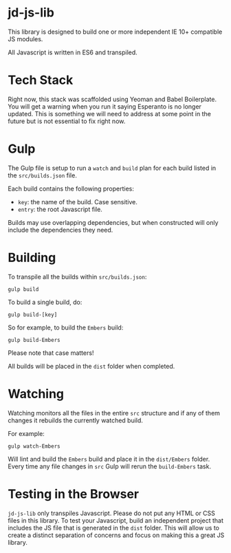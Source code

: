 # jd-js-lib

This library is designed to build one or more independent IE 10+ compatible JS
modules.

All Javascript is written in ES6 and transpiled.

# Tech Stack

Right now, this stack was scaffolded using Yeoman and Babel Boilerplate. You
will get a warning when you run it saying Esperanto is no longer updated. This is
something we will need to address at some point in the future but is not essential
to fix right now.

# Gulp

The Gulp file is setup to run a `watch` and `build` plan for each build listed
in the `src/builds.json` file.

Each build contains the following properties:

- `key`: the name of the build. Case sensitive.
- `entry`: the root Javascript file.

Builds may use overlapping dependencies, but when constructed will only include
the dependencies they need.

# Building

To transpile all the builds within `src/builds.json`:

    gulp build

To build a single build, do:

    gulp build-[key]

So for example, to build the `Embers` build:

    gulp build-Embers

Please note that case matters!

All builds will be placed in the `dist` folder when completed.

# Watching

Watching monitors all the files in the entire `src` structure and if any of them
changes it rebuilds the currently watched build.

For example:

    gulp watch-Embers

Will lint and build the `Embers` build and place it in the `dist/Embers` folder.
Every time any file changes in `src` Gulp will rerun the `build-Embers` task.

# Testing in the Browser

`jd-js-lib` only transpiles Javascript. Please do not put any HTML or CSS files in
this library. To test your Javascript, build an independent project that includes
the JS file that is generated in the `dist` folder. This will allow us to create
a distinct separation of concerns and focus on making this a great JS library.
